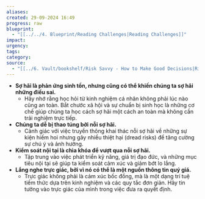 ```yaml
---
aliases: 
created: 29-09-2024 16:49
progress: raw
blueprint:
  - "[[../../4. Blueprint/Reading Challenges|Reading Challenges]]"
impact: 
urgency: 
tags: 
category: 
source:
  - "[[../6. Vault/bookshelf/Risk Savvy - How to Make Good Decisions|Risk Savvy: How to Make Good Decisions]]"
---
```


- **Sợ hãi là phản ứng sinh tồn, nhưng cũng có thể khiến chúng ta sợ hãi những điều sai.**
    - Hãy nhớ rằng học hỏi từ kinh nghiệm cá nhân không phải lúc nào cũng an toàn. Bắt chước xã hội và sự chuẩn bị sinh học là những cơ chế giúp chúng ta học cách sợ hãi một cách an toàn mà không cần trải nghiệm trực tiếp.
- **Chúng ta dễ bị thao túng bởi nỗi sợ hãi.**
    - Cảnh giác với việc truyền thông khai thác nỗi sợ hãi về những sự kiện hiếm hoi nhưng gây nhiều thiệt hại (dread risks) để tăng cường sự chú ý và ảnh hưởng.
- **Kiểm soát nội tại là chìa khóa để vượt qua nỗi sợ hãi.**
    - Tập trung vào việc phát triển kỹ năng, giá trị đạo đức, và những mục tiêu nội tại sẽ giúp ta kiểm soát cảm xúc và giảm bớt lo lắng.
- **Lắng nghe trực giác, bởi vì nó có thể là một nguồn thông tin quý giá.**
    - Trực giác không phải là cảm xúc bốc đồng, mà là một dạng trí tuệ tiềm thức dựa trên kinh nghiệm và các quy tắc đơn giản. Hãy tin tưởng vào trực giác của mình trong việc đưa ra quyết định.
